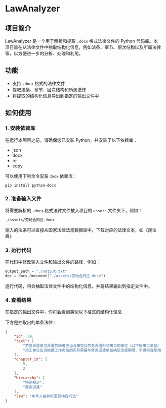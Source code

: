 # LawAnalyzer

## 项目简介

LawAnalyzer 是一个用于解析和提取 `.docx` 格式法律文件的 Python 代码库。本项目旨在从法律文件中抽取结构化信息，例如法条、章节、层次结构以及所属法律等，以方便进一步的分析、处理和利用。

## 功能

- 支持 `.docx` 格式的法律文件
- 提取法条、章节、层次结构和所属法律
- 将提取的结构化信息导出到指定的输出文件中

## 如何使用

### 1. 安装依赖库

在运行本项目之前，请确保您已安装 Python，并安装了以下依赖库：

- json
- docx
- re
- copy

可以使用下列命令安装 `docx` 依赖库：

```
pip install python-docx
```

### 2. 准备输入文件

将需要解析的 `.docx` 格式法律文件放入项目的 `assets` 文件夹下，例如：

```bash
./assets/劳动合同法.docx
```

输入的法条可以直接从国家法律法规数据库中，下载对应的法律文本，如《民法典》

### 3. 运行代码

在代码中修改输入文件和输出文件的路径，例如：

```python
output_path = "./output.txt"
doc = docx.Document("./assets/劳动合同法.docx")
```

运行代码，将会抽取法律文件中的结构化信息，并将结果输出到指定文件中。

### 4. 查看结果

在指定的输出文件中，你将会看到类似以下格式的结构化信息

下方是抽取出的单条法律：

```json
{
    "id": 59,
    "text": [
        "劳务派遣单位派遣劳动者应当与接受以劳务派遣形式用工的单位（以下称用工单位）订立劳务派遣协议。劳务派遣协议应当约定派遣岗位和人员数量、派遣期限、劳动报酬和社会保险费的数额与支付方式以及违反协议的责任。",
        "用工单位应当根据工作岗位的实际需要与劳务派遣单位确定派遣期限，不得将连续用工期限分割订立数个短期劳务派遣协议。"
    ],
    "chapter_id": [
        5,
        2
    ],
    "hierarchy": [
        "特别规定",
        "劳务派遣"
    ],
    "law": "中华人民共和国劳动合同法"
}
```
